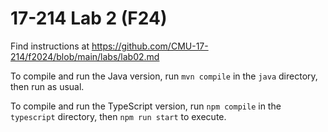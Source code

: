 # 17-214 Lab 2 (F24)

Find instructions at <https://github.com/CMU-17-214/f2024/blob/main/labs/lab02.md>

To compile and run the Java version, run `mvn compile` in the `java` directory, then run as usual.

To compile and run the TypeScript version, run `npm compile` in the `typescript` directory, then `npm run start` to execute.


